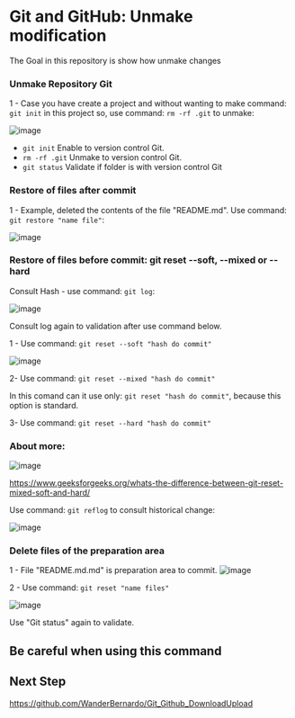 # Git and GitHub: Unmake modification
The Goal in this repository is show how unmake changes

### Unmake Repository Git

1 - Case you have create a project and without wanting to make command: ``` git init ``` in this project so, use command: ``` rm -rf .git ``` to unmake:

![image](https://github.com/user-attachments/assets/47f94c40-7b0a-4353-aeb1-3830c25f58a8)

- ``` git init ``` Enable to version control Git.
- ``` rm -rf .git ``` Unmake to version control Git.
- ``` git status ``` Validate if folder is with version control Git

### Restore of files after commit

1 - Example, deleted the contents of the file "README.md". Use command: ``` git restore "name file" ```:

![image](https://github.com/user-attachments/assets/60848a7e-8bf4-4918-a40a-c74ccdf58504)

### Restore of files before commit: git reset --soft, --mixed or --hard

Consult Hash - use command: ``` git log ```:

![image](https://github.com/user-attachments/assets/702265f1-6e1c-4422-8ecf-76d48ed5d180)

Consult log again to validation after use command below.

1 - Use command: ``` git reset --soft "hash do commit" ```

![image](https://github.com/user-attachments/assets/243524b4-3cbb-4964-9991-a9a49bb04482)

2- Use command: ``` git reset --mixed "hash do commit" ```

In this comand can it use only:  ``` git reset "hash do commit" ```, because this option is standard.

3- Use command: ``` git reset --hard "hash do commit" ```

### About more: 

![image](https://github.com/user-attachments/assets/0be6a76d-f93b-464b-9ed7-e8b92f6082f8)

https://www.geeksforgeeks.org/whats-the-difference-between-git-reset-mixed-soft-and-hard/

Use command: ``` git reflog ``` to consult historical change:

![image](https://github.com/user-attachments/assets/1f740582-799d-4b94-af32-aba4bc868dfc)


### Delete files of the preparation area

1 - File "README.md.md" is preparation area to commit.
![image](https://github.com/user-attachments/assets/ae2f7f47-4e70-4b0a-87e4-93b7548647ba)

2 - Use command: ``` git reset "name files" ```

![image](https://github.com/user-attachments/assets/5cc9e7a8-8d2f-4514-b84f-180de57fe007)

Use "Git status" again to validate.

## Be careful when using this command


## Next Step

https://github.com/WanderBernardo/Git_Github_DownloadUpload
